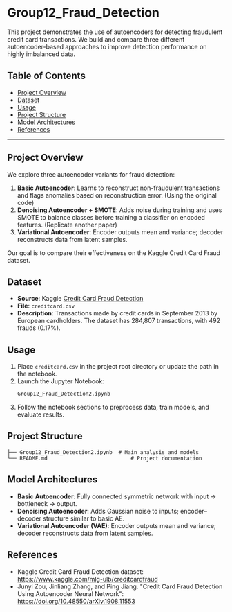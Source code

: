 # Group12_Fraud_Detection

This project demonstrates the use of autoencoders for detecting fraudulent credit card transactions. We build and compare three different autoencoder-based approaches to improve detection performance on highly imbalanced data.

## Table of Contents

- [Project Overview](#project-overview)
- [Dataset](#dataset)
- [Usage](#usage)
- [Project Structure](#project-structure)
- [Model Architectures](#model-architectures)
- [References](#references)

---

## Project Overview

We explore three autoencoder variants for fraud detection:

1. **Basic Autoencoder**: Learns to reconstruct non-fraudulent transactions and flags anomalies based on reconstruction error. (Using the original code)
2. **Denoising Autoencoder + SMOTE**: Adds noise during training and uses SMOTE to balance classes before training a classifier on encoded features. (Replicate another paper)
3. **Variational Autoencoder**: Encoder outputs mean and variance; decoder reconstructs data from latent samples.

Our goal is to compare their effectiveness on the Kaggle Credit Card Fraud dataset.

## Dataset

- **Source**: Kaggle [Credit Card Fraud Detection](https://www.kaggle.com/mlg-ulb/creditcardfraud)
- **File**: `creditcard.csv`
- **Description**: Transactions made by credit cards in September 2013 by European cardholders. The dataset has 284,807 transactions, with 492 frauds (0.17%).

## Usage

1. Place `creditcard.csv` in the project root directory or update the path in the notebook.
2. Launch the Jupyter Notebook:
   ```bash
   Group12_Fraud_Detection2.ipynb
   ```
3. Follow the notebook sections to preprocess data, train models, and evaluate results.

## Project Structure

```
├── Group12_Fraud_Detection2.ipynb  # Main analysis and models
└── README.md                           # Project documentation
```

## Model Architectures

- **Basic Autoencoder**: Fully connected symmetric network with input → bottleneck → output.
- **Denoising Autoencoder**: Adds Gaussian noise to inputs; encoder–decoder structure similar to basic AE.
- **Variational Autoencoder (VAE)**: Encoder outputs mean and variance; decoder reconstructs data from latent samples.

## References

- Kaggle Credit Card Fraud Detection dataset: https://www.kaggle.com/mlg-ulb/creditcardfraud
- Junyi Zou, Jinliang Zhang, and Ping Jiang. "Credit Card Fraud Detection Using Autoencoder Neural Network": https://doi.org/10.48550/arXiv.1908.11553
